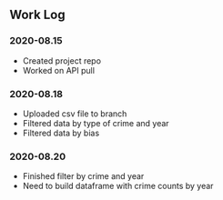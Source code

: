 ## Work Log

### 2020-08.15
* Created project repo
* Worked on API pull

### 2020-08.18
* Uploaded csv file to branch
* Filtered data by type of crime and year
* Filtered data by bias

### 2020-08.20
* Finished filter by crime and year
* Need to build dataframe with crime counts by year

